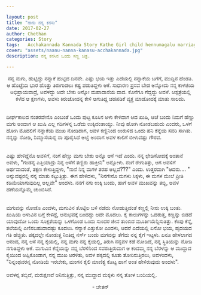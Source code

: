 ```yaml
---

layout: post
title: "ನಾನು ನನ್ನ ಕನಸು"
date: 2017-02-27
author: Chethan
categories: Story
tags:	Acchakannada Kannada Story Kathe Girl child hennumagalu marriage life jeevana kanasu
cover: "assets/naanu-nanna-kanasu-acchakannada.jpg"
description: ನನ್ನ ಕನಸಿನ ಒಂದು ಸಣ್ಣ ಚಿತ್ರ.

---
```


<p align ="center">ನನ್ನ ಮಗು, ಹುಟ್ಟಿದ್ದು ನನ್ನಾಕೆ ಹುಟ್ಟಿದ ದಿನವೇ. ಎಷ್ಟು ಭಯ ಇತ್ತು ಎದೆಯಲ್ಲಿ ನನ್ನಾಕೆಯ ಬಗೆಗೆ, ಮುದ್ದಿನ ಹೆಂಡತಿ. ಆ ಹೊಟ್ಟೆಯ ಭಾರ ಹೊತ್ತು ತಿರುಗಾಡಲು ಕಷ್ಟ ಪಡುತಿದ್ದಳು ಆಕೆ. ಸಾಧಾರಣ ಪ್ರಸವ ಬೇಡ ಅನ್ನೋದು ನನ್ನ ಕಾಳಜಿಯ ಅಭಿಪ್ರಾಯವಾದ್ರೆ, ಅವಳದ್ದು ಅದೇ ಬೇಕು ಅನ್ನೋ ಮಹಾದಾಸೆಯ ವಾದ. ಕೊನೆಗೂ ಗೆದ್ದದ್ದು ಅವಳೆ. ಆಸ್ಪತ್ರೆಯಲ್ಲಿ ಕಳೆದ ಆ ಕ್ಷಣಗಳು, ಅವಳು ಕಿರುಚೋದನ್ನ ಕೇಳಿ ಆಗುತಿದ್ದ ಚಡಪಡಿಕೆ ವ್ಯಕ್ತ ಮಾಡೋದಕ್ಕೆ ಮಾತು ಸಾಲದು.<br><br><!--more-->

ದೀರ್ಘಕಾಲದ ನಂತರವೇನೊ ಎಂಬಂತೆ ಒಂದು ಪುಟ್ಟ ಕೂಸಿನ ಅಳು ಕೇಳಿದಾಗ ಆದ ಖುಷಿ, ಆಚೆ ಬಂದು ನಿಮಗೆ ಹೆಣ್ಣು ಮಗು ಅಂದಾಗ ಆ ಖುಷಿ ಎಲ್ಲ ಗಡಿಗಳನ್ನ ಒಡೆದು ಉಕ್ಕಿದಂತಾಯ್ತು. ನೀವು ಹೋಗಿ ನೋಡಬಹುದು ಎಂದರು, ಒಳಗೆ ಹೋಗಿ ಮೊದಲಿಗೆ ನನ್ನಾಕೆಯ ಮುಖ ನೋಡಿದಾಗ, ಅವಳ ಕಣ್ಣಿನಿಂದ ಉರುಳಿದ ಒಂದು ಹನಿ ಕೆನ್ನೆಯ ಸವರಿ ಸಾಗಿತು. ನನ್ನನ್ನು ನೋಡಿ, ನಿಮ್ಮಾಸೆಯನ್ನ ನಾ ಪೂರೈಸಿದೆ ಅಲ್ವೆ ಅಂದಾಗ ಅವಳ ಕಾಲಿಗೆ ಬೀಳುವಷ್ಟು ಗೌರವ.<br><br>

ಎಷ್ಟು ಹೇಳಿದ್ದೆನೊ ಅವಳಿಗೆ, ನಂಗೆ ಹೆಣ್ಣು ಮಗು ಬೇಕು ಅನ್ನೊ ಆಸೆ ಇದೆ ಎಂದು. ನನ್ನ ಛೇಡಿಸೋದಕ್ಕೆ ಅಂತಾನೆ ಅವಳು, "ಗಂಡನ್ನ ಎತ್ತಿಯಾದ್ರು ನಿನ್ನ ಆಸೆಗೆ ತಣ್ಣಿರು ಹಾಕ್ತೀನಿ" ಅನ್ನೋಳು. ನಂಗೆ ರೇಗುತಿತ್ತು, ಆಗ ಅವಳಿಗೆ ಅರ್ಥವಾದಂತೆ, ತಕ್ಷಣ ಕೇಳುತ್ತಿದ್ದಳು, "ನಾನೆ ನಿನ್ನ ಮಗಳ ತರಹ ಅಲ್ಲವೆ???" ಎಂದು. ಉತ್ತರವಾಗಿ "ಆದರು.... " ಅನ್ನುವಷ್ಟರಲ್ಲಿ ನನ್ನ ಮಾತು ಕಟ್ಟುತ್ತಿತ್ತು. ಈಗ ಹೇಳಿದಳು, "ನಿನಗೇನೊ ಮಗಳು ಸಿಕ್ಕಳು, ಈ ಮಗಳ ಮೇಲೆ ಪ್ರೀತಿ ಕಡಿಮೆಯಾಗುವುದಿಲ್ಲ ಅಲ್ಲವೇ" ಅಂದಳು. ನನಗೆ ನಗು ಉಕ್ಕಿ ಬಂದು, ಹಾಗೆ ಅವಳ ಮುಖವನ್ನು ತಬ್ಬಿ, ಅವಳ ಹಣೆಯನ್ನೊಮ್ಮೆ ಚುಂಬಿಸಿದೆ.<br><br>

ಮಗುವನ್ನು ನೋಡೊ ಎಂದಳು, ಮಗುವಿನ ತೊಟ್ಟಿಲ ಬಳಿ ನಡೆದು ನೋಡುತ್ತಿದಂತೆ ಕಣ್ಣಲ್ಲಿ ನೀರು ಉಕ್ಕಿ ಬಂತು. ಖುಷಿಯ ಅಳುವಿನ ಬಗ್ಗೆ ಕೇಳಿದ್ದೆ, ಅನುಭವಕ್ಕೆ ಬಂದದ್ದು ಅದೇ ಮೊದಲು. ಕೈ ಕಾಲುಗಳನ್ನು ಒದರುತ್ತ, ಕಣ್ಣನ್ನು ಬಿಡದೆ ಯಾವುದೋ ಒಂದು ಸೂಕ್ಷತೆಯನ್ನು ಒಳಗೊಂಡ ಒಂದು ಸುಂದರ ಜೀವ ತುಂಬಿದ ಮೂರ್ತಿಯೆನ್ನಿಸುತಿತ್ತು. ಕೆಂಪು ಕೆನ್ನೆ, ತಲೆಯಲ್ಲಿ ಎಣಿಸಬಹುದಾದಷ್ಟು ಕೂದಲು. ನನ್ನಾಕೆ ಎತ್ತುಕೋ ಎಂದಳು, ಆದರೆ ಎದೆಯಲ್ಲಿ ಏನೋ ಭಯ, ಹೃದಯದ ಗತಿ ಹೆಚ್ಚಿತು. ಪಕ್ಕದಲ್ಲೇ ನೋಡುತ್ತ ನಿಂತಿದ್ದ ನರ್ಸ್ ಬಂದು ಮಗವನ್ನು ತೆಗೆದು ನನ್ನ ಕೈಗೆ ಇಟ್ಟಳು. ಏನೂ ಹೇಳಲಾಗದ ಆನಂದ, ನನ್ನ ಆಸೆ ನನ್ನ ಕೈಯಲ್ಲಿ, ನನ್ನ ಮಗು ನನ್ನ ಕೈಯಲ್ಲಿ, ತಿರುಗಿ ನನ್ನವಳ ಕಡೆ ನೋಡಿದೆ, ನನ್ನ ಸ್ಥಿತಿಯನ್ನು ನೋಡಿ ನಗುತಿದ್ದಳು ಆಕೆ. ಮಗುವಿನ ಕೆನ್ನೆಯನ್ನು ನನ್ನ ಬೆರಳಿನಿಂದ ಸವರುತ್ತಿರುವಾಗ ಆ ಕಂದಮ್ಮ ನನ್ನ ಬೆರಳನ್ನು ಆ ಮುದ್ದಾದ ಕೈಯಿಂದ ಅಪ್ಪಿಕೊಂಡಾಗ, ನನ್ನ ಮುಖ ಅರಳಿತು, ಅವಳ ಪಕ್ಕದಲ್ಲಿ ಕೂತು ತೋರಿಸುತ್ತಿರಲು, ಅವಳಂದಳು, "ನಿನ್ನಂಥವರನ್ನ ನೋಡಿಯೆ ಇರಬೇಕು, ಮಂಗನ ಕೈಲಿ ಮಾಣಿಕ್ಯ ಕೊಟ್ಟ ಹಾಗೆ ಅಂತ ಹೇಳಿರುವುದು ಅಂದಳು".<br><br> ಅವಳನ್ನ ತಬ್ಬಿದೆ, ಮರುಕ್ಷಣವೆ ಅನಿಸುತ್ತಿತ್ತು, ನನ್ನ ಮುದ್ದಾದ ಮಕ್ಕಳು ನನ್ನ ತೋಳ ಬಂದಿಯಲ್ಲಿ.</p>

<p align ="center">- ಚೇತನ್</p>
